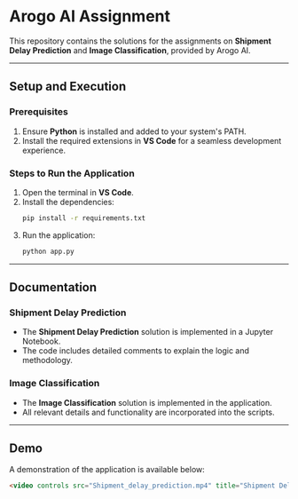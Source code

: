 # Arogo AI Assignment

This repository contains the solutions for the assignments on **Shipment Delay Prediction** and **Image Classification**, provided by Arogo AI.

---

## Setup and Execution

### Prerequisites
1. Ensure **Python** is installed and added to your system's PATH.
2. Install the required extensions in **VS Code** for a seamless development experience.

### Steps to Run the Application
1. Open the terminal in **VS Code**.
2. Install the dependencies:
   ```bash
   pip install -r requirements.txt
   ```
3. Run the application:
   ```bash
   python app.py
   ```

---

## Documentation

### Shipment Delay Prediction
- The **Shipment Delay Prediction** solution is implemented in a Jupyter Notebook.
- The code includes detailed comments to explain the logic and methodology.

### Image Classification
- The **Image Classification** solution is implemented in the application.
- All relevant details and functionality are incorporated into the scripts.

---

## Demo

A demonstration of the application is available below:  
```html
<video controls src="Shipment_delay_prediction.mp4" title="Shipment Delay Prediction Demo"></video>
```






